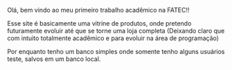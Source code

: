 Olá, bem vindo ao meu primeiro trabalho acadêmico na FATEC!!

Esse site é basicamente uma vitrine de produtos, onde pretendo futuramente evoluir até que se torne uma loja completa (Deixando claro que com intuito totalmente acadêmico e para evoluir na área de programação)

Por enquanto tenho um banco simples onde somente tenho alguns usuários teste, salvos em um banco local.
